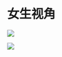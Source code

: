 # 女生视角

![](https://pic2.imgdb.cn/item/6446cb870d2dde577710576f.jpg)

![](https://pic2.imgdb.cn/item/6446cc080d2dde577710c9bf.jpg)
